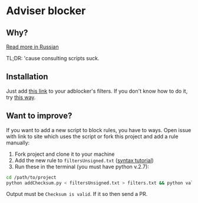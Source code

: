 # Adviser blocker

## Why?

[Read more in Russian](http://igoradamenko.com/blog/all/advblock/)

TL;DR: 'cause consulting scripts suck.

## Installation

Just add [this link](https://raw.githubusercontent.com/igoradamenko/advblock/master/filters.txt) to your adblocker's filters. If you don't know how to do it, try [this way](https://www.google.com/search?q=how+to+add+filter+to+%5Byour+adblocker+name%5D).

## Want to improve?

If you want to add a new script to block rules, you have to ways. Open issue with link to site which uses the script or fork this project and add a rule manually:

1. Fork project and clone it to your machine
2. Add the new rule to `filtersUnsigned.txt` ([syntax tutorial](https://adblockplus.org/filters))
3. Run these in the terminal (you must have python v.2.7):

```bash
cd /path/to/project
python addChecksum.py < filtersUnsigned.txt > filters.txt && python validateChecksum.py < filters.txt
```

Output must be `Checksum is valid`. If it so then send a PR.
